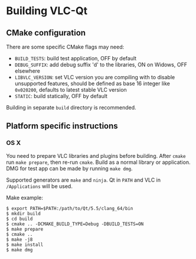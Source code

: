 # Building VLC-Qt

## CMake configuration
There are some specific CMake flags may need:

 * `BUILD_TESTS`: build test application, OFF by default
 * `DEBUG_SUFFIX`: add debug suffix 'd' to the libraries, ON on Widows, OFF elsewhere
 * `LIBVLC_VERSION`: set VLC version you are compiling with to disable unsupported
 	features, should be defined as base 16 integer like `0x020200`, defaults to
 	latest stable VLC version
 * `STATIC`: build statically, OFF by default

Building in separate `build` directory is recommended.

## Platform specific instructions
### OS X
You need to prepare VLC libraries and plugins before building. After `cmake` run
`make prepare`, then re-run `cmake`. Build as a normal library or application.
DMG for test app can be made by running `make dmg`.

Supported generators are `make` and `ninja`.
Qt in `PATH` and VLC in `/Applications` will be used.

Make example:
```
$ export PATH=$PATH:/path/to/Qt/5.5/clang_64/bin
$ mkdir build
$ cd build
$ cmake .. -DCMAKE_BUILD_TYPE=Debug -DBUILD_TESTS=ON
$ make prepare
$ cmake ..
$ make -j8
$ make install
$ make dmg
```
